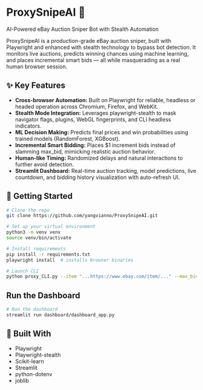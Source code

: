 # ProxySnipeAI 🎯

AI-Powered eBay Auction Sniper Bot with Stealth Automation

ProxySnipeAI is a production-grade eBay auction sniper, built with Playwright and enhanced with stealth technology to bypass bot detection. It monitors live auctions, predicts winning chances using machine learning, and places incremental smart bids — all while masquerading as a real human browser session.

## ✨ Key Features
- **Cross-browser Automation:** Built on Playwright for reliable, headless or headed operation across Chromium, Firefox, and WebKit.
- **Stealth Mode Integration:** Leverages playwright-stealth to mask navigator flags, plugins, WebGL fingerprints, and CLI headless indicators.
- **ML Decision Making:** Predicts final prices and win probabilities using trained models (RandomForest, XGBoost).
- **Incremental Smart Bidding:** Places $1 increment bids instead of slamming max_bid, mimicking realistic auction behavior.
- **Human-like Timing:** Randomized delays and natural interactions to further avoid detection.
- **Streamlit Dashboard:** Real-time auction tracking, model predictions, live countdown, and bidding history visualization with auto-refresh UI.

## 🚀 Getting Started

```bash
# Clone the repo
git clone https://github.com/yangvianno/ProxySnipeAI.git

# Set up your virtual environment
python3 -m venv venv
source venv/bin/activate

# Install requirements
pip install -r requirements.txt
playwright install  # installs browser binaries

# Launch CLI
python proxy_CLI.py --item "...https://www.ebay.com/item/..." --max_bid ... --offset 5
```

## Run the Dashboard

```bash
# Run the dashboard
streamlit run dashboard/dashboard_app.py
```

## 🙌 Built With
- Playwright
- Playwright-stealth
- Scikit-learn
- Streamlit
- python-dotenv
- joblib

